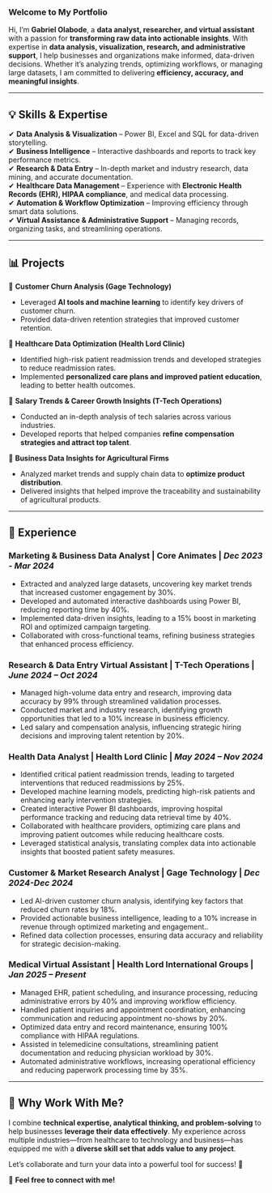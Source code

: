 ### **Welcome to My Portfolio**  

Hi, I’m **Gabriel Olabode**, a **data analyst, researcher, and virtual assistant** with a passion for **transforming raw data into actionable insights**. With expertise in **data analysis, visualization, research, and administrative support**, I help businesses and organizations make informed, data-driven decisions. Whether it’s analyzing trends, optimizing workflows, or managing large datasets, I am committed to delivering **efficiency, accuracy, and meaningful insights**.  

---

## **💡 Skills & Expertise**  

✔ **Data Analysis & Visualization** – Power BI, Excel and SQL for data-driven storytelling.  
✔ **Business Intelligence** – Interactive dashboards and reports to track key performance metrics.  
✔ **Research & Data Entry** – In-depth market and industry research, data mining, and accurate documentation.  
✔ **Healthcare Data Management** – Experience with **Electronic Health Records (EHR), HIPAA compliance**, and medical data processing.  
✔ **Automation & Workflow Optimization** – Improving efficiency through smart data solutions.  
✔ **Virtual Assistance & Administrative Support** – Managing records, organizing tasks, and streamlining operations.  

---

## **📊 Projects**  

🔹 **Customer Churn Analysis (Gage Technology)**  
- Leveraged **AI tools and machine learning** to identify key drivers of customer churn.  
- Provided data-driven retention strategies that improved customer retention.  

🔹 **Healthcare Data Optimization (Health Lord Clinic)**  
- Identified high-risk patient readmission trends and developed strategies to reduce readmission rates.  
- Implemented **personalized care plans and improved patient education**, leading to better health outcomes.  

🔹 **Salary Trends & Career Growth Insights (T-Tech Operations)**  
- Conducted an in-depth analysis of tech salaries across various industries.  
- Developed reports that helped companies **refine compensation strategies and attract top talent**.  

🔹 **Business Data Insights for Agricultural Firms**  
- Analyzed market trends and supply chain data to **optimize product distribution**.  
- Delivered insights that helped improve the traceability and sustainability of agricultural products.  

---

## **💼 Experience**  

### Marketing & Business Data Analyst | Core Animates | *Dec 2023 - Mar 2024*

- Extracted and analyzed large datasets, uncovering key market trends that increased customer engagement by 30%.
- Developed and automated interactive dashboards using Power BI, reducing reporting time by 40%.
- Implemented data-driven insights, leading to a 15% boost in marketing ROI and optimized campaign targeting.
- Collaborated with cross-functional teams, refining business strategies that enhanced process efficiency.
  
### Research & Data Entry Virtual Assistant | T-Tech Operations | *June 2024 – Oct 2024*

- Managed high-volume data entry and research, improving data accuracy by 99% through streamlined validation processes.
- Conducted market and industry research, identifying growth opportunities that led to a 10% increase in business efficiency.
- Led salary and compensation analysis, influencing strategic hiring decisions and improving talent retention by 20%.
  
### Health Data Analyst | Health Lord Clinic | *May 2024 – Nov 2024*

- Identified critical patient readmission trends, leading to targeted interventions that reduced readmissions by 25%.
- Developed machine learning models, predicting high-risk patients and enhancing early intervention strategies.
- Created interactive Power BI dashboards, improving hospital performance tracking and reducing data retrieval time by 40%.
- Collaborated with healthcare providers, optimizing care plans and improving patient outcomes while reducing healthcare costs.
- Leveraged statistical analysis, translating complex data into actionable insights that boosted patient safety measures.
  
### Customer & Market Research Analyst | Gage Technology | *Dec 2024-Dec 2024*

- Led AI-driven customer churn analysis, identifying key factors that reduced churn rates by 18%.
- Provided actionable business intelligence, leading to a 10% increase in revenue through optimized marketing and engagement..
- Refined data collection processes, ensuring data accuracy and reliability for strategic decision-making.
  
### Medical Virtual Assistant | Health Lord International Groups | *Jan 2025 – Present*

- Managed EHR, patient scheduling, and insurance processing, reducing administrative errors by 40% and improving workflow efficiency.
- Handled patient inquiries and appointment coordination, enhancing communication and reducing appointment no-shows by 20%.
- Optimized data entry and record maintenance, ensuring 100% compliance with HIPAA regulations.
- Assisted in telemedicine consultations, streamlining patient documentation and reducing physician workload by 30%.
- Automated administrative workflows, increasing operational efficiency and reducing paperwork processing time by 35%.
  

---

## **🚀 Why Work With Me?**  

I combine **technical expertise, analytical thinking, and problem-solving** to help businesses **leverage their data effectively**. My experience across multiple industries—from healthcare to technology and business—has equipped me with a **diverse skill set that adds value to any project**.  

Let’s collaborate and turn your data into a powerful tool for success! 🎯  

📩 **Feel free to connect with me!**
